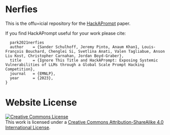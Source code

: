 # Nerfies

This is the offu=icial repository for the [HackAPrompt](https://trigaten.github.io/hackaprompt.github.io/HackAPrompt.pdf) paper.

If you find HackAPrompt useful for your work please cite:
```
  park2021nerfies
  author    = {Sander Schulhoff, Jeremy Pinto, Anaum Khan1, Louis-François Bouchard, Chenglei Si, Svetlina Anati, Valen Tagliabue, Anson Liu Kost, Christopher Carnahan, Jordan Boyd-Graber},
  title     = {Ignore This Title and HackAPrompt: Exposing Systemic Vulnerabilities of LLMs through a Global Scale Prompt Hacking Competition},
  journal   = {EMNLP},
  year      = {2023},
}
```

# Website License
<a rel="license" href="http://creativecommons.org/licenses/by-sa/4.0/"><img alt="Creative Commons License" style="border-width:0" src="https://i.creativecommons.org/l/by-sa/4.0/88x31.png" /></a><br />This work is licensed under a <a rel="license" href="http://creativecommons.org/licenses/by-sa/4.0/">Creative Commons Attribution-ShareAlike 4.0 International License</a>.
